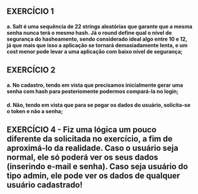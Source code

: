 ## EXERCÍCIO 1

#### a. Salt é uma sequência de 22 strings aleatórias que garante que a mesma senha nunca terá o mesmo hash. Já o round define qual o nível de segurança do hasheamento, sendo considerado ideal algo entre 10 e 12, já que mais que isso a aplicação se tornará demasiadamente lenta, e um cost menor pode levar a uma aplicação com baixo nível de segurança;

## EXERCÍCIO 2

#### a. No cadastro, tendo em vista que precisamos inicialmente gerar uma senha com hash para posteriomente podermos compará-la no login;

#### d. Não, tendo em vista que para se pegar os dados do usuário, solicita-se o token e não a senha;

## EXERCÍCIO 4 - Fiz uma lógica um pouco diferente da solicitada no exercício, a fim de aproximá-lo da realidade. Caso o usuário seja normal, ele só poderá ver os seus dados (inserindo e-mail e senha). Caso seja usuário do tipo admin, ele pode ver os dados de qualquer usuário cadastrado!
















